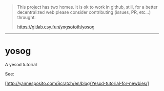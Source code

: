 > This project has two homes.
> It is ok to work in github, still, for a better decentralized web
> please consider contributing (issues, PR, etc...) throught:
>
> https://gitlab.esy.fun/yogsototh/yosog

---


yosog
=====

A yesod tutorial

See:

[http://yannesposito.com/Scratch/en/blog/Yesod-tutorial-for-newbies/]
